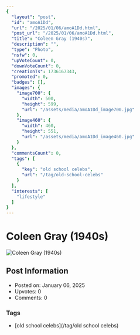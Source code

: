 ```yaml
---
{
  "layout": "post",
  "id": "amoA1Dd",
  "url": "/2025/01/06/amoA1Dd.html",
  "post_url": "/2025/01/06/amoA1Dd.html",
  "title": "Coleen Gray (1940s)",
  "description": "",
  "type": "Photo",
  "nsfw": 0,
  "upVoteCount": 0,
  "downVoteCount": 0,
  "creationTs": 1736167343,
  "promoted": 0,
  "badges": [],
  "images": {
    "image700": {
      "width": 500,
      "height": 599,
      "url": "/assets/media/amoA1Dd_image700.jpg"
    },
    "image460": {
      "width": 460,
      "height": 551,
      "url": "/assets/media/amoA1Dd_image460.jpg"
    }
  },
  "commentsCount": 0,
  "tags": [
    {
      "key": "old school celebs",
      "url": "/tag/old-school-celebs"
    }
  ],
  "interests": [
    "lifestyle"
  ]
}
---
```


# Coleen Gray (1940s)

![Coleen Gray (1940s)](/assets/media/amoA1Dd_image700.jpg)

## Post Information

- Posted on: January 06, 2025
- Upvotes: 0
- Comments: 0

### Tags

- [old school celebs](/tag/old school celebs)
